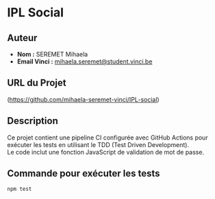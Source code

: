 # IPL Social

## Auteur
- **Nom :** SEREMET Mihaela 
- **Email Vinci :**  mihaela.seremet@student.vinci.be


## URL du Projet
(https://github.com/mihaela-seremet-vinci/IPL-social)

## Description
Ce projet contient une pipeline CI configurée avec GitHub Actions pour exécuter les tests en utilisant le TDD (Test Driven Development).  
Le code inclut une fonction JavaScript de validation de mot de passe.

## Commande pour exécuter les tests
```bash
npm test

